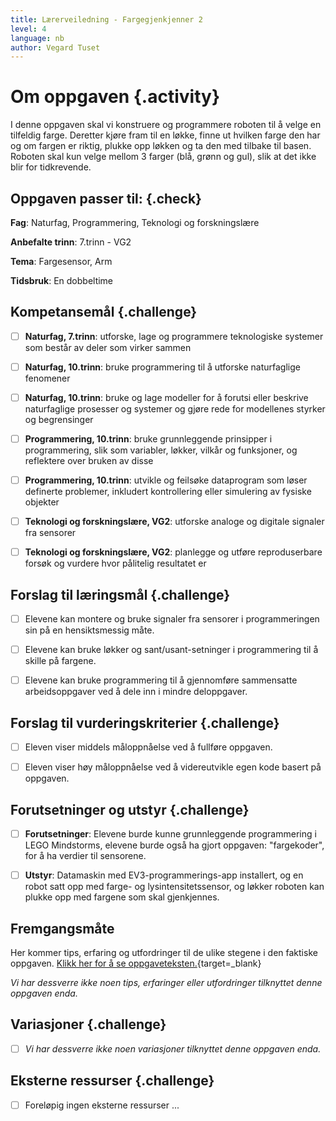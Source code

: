 ```yaml
---
title: Lærerveiledning - Fargegjenkjenner 2
level: 4
language: nb
author: Vegard Tuset
---
```


# Om oppgaven {.activity}

I denne oppgaven skal vi konstruere og programmere roboten til å velge en
tilfeldig farge. Deretter kjøre fram til en løkke, finne ut hvilken farge den
har og om fargen er riktig, plukke opp løkken og ta den med tilbake til basen.
Roboten skal kun velge mellom 3 farger (blå, grønn og gul), slik at det ikke
blir for tidkrevende.

## Oppgaven passer til: {.check}

 __Fag__: Naturfag, Programmering, Teknologi og forskningslære

__Anbefalte trinn__: 7.trinn - VG2

__Tema__: Fargesensor, Arm

__Tidsbruk__: En dobbeltime

## Kompetansemål {.challenge}

- [ ] __Naturfag, 7.trinn__: utforske, lage og programmere teknologiske systemer
      som består av deler som virker sammen

- [ ] __Naturfag, 10.trinn__: bruke programmering til å utforske naturfaglige
      fenomener

- [ ] __Naturfag, 10.trinn__: bruke og lage modeller for å forutsi eller
      beskrive naturfaglige prosesser og systemer og gjøre rede for modellenes
      styrker og begrensinger

- [ ] __Programmering, 10.trinn__: bruke grunnleggende prinsipper i
      programmering, slik som variabler, løkker, vilkår og funksjoner, og
      reflektere over bruken av disse

- [ ] __Programmering, 10.trinn__: utvikle og feilsøke dataprogram som løser
      definerte problemer, inkludert kontrollering eller simulering av fysiske
      objekter

- [ ] __Teknologi og forskningslære, VG2__: utforske analoge og digitale
      signaler fra sensorer

- [ ] __Teknologi og forskningslære, VG2__: planlegge og utføre reproduserbare
      forsøk og vurdere hvor pålitelig resultatet er

## Forslag til læringsmål {.challenge}

- [ ] Elevene kan montere og bruke signaler fra sensorer i programmeringen sin
      på en hensiktsmessig måte.

- [ ] Elevene kan bruke løkker og sant/usant-setninger i programmering til å
      skille på fargene.

- [ ] Elevene kan bruke programmering til å gjennomføre sammensatte
      arbeidsoppgaver ved å dele inn i mindre deloppgaver.

## Forslag til vurderingskriterier {.challenge}

- [ ] Eleven viser middels måloppnåelse ved å fullføre oppgaven.

- [ ] Eleven viser høy måloppnåelse ved å videreutvikle egen kode basert på
      oppgaven.

## Forutsetninger og utstyr {.challenge}

- [ ] __Forutsetninger__: Elevene burde kunne grunnleggende programmering i LEGO
      Mindstorms, elevene burde også ha gjort oppgaven: "fargekoder", for å
      ha verdier til sensorene.

- [ ] __Utstyr__: Datamaskin med EV3-programmerings-app installert, og en robot
      satt opp med farge- og lysintensitetssensor, og løkker roboten kan plukke
      opp med fargene som skal gjenkjennes.

## Fremgangsmåte

Her kommer tips, erfaring og utfordringer til de ulike stegene i den faktiske
oppgaven.
[Klikk her for å se oppgaveteksten.](../lys_5fargegjenkjenner2/5fargegjenkjenner2_nb.html){target=_blank}

_Vi har dessverre ikke noen tips, erfaringer eller utfordringer tilknyttet denne
oppgaven enda._

## Variasjoner {.challenge}

- [ ]  _Vi har dessverre ikke noen variasjoner tilknyttet denne oppgaven enda._

## Eksterne ressurser {.challenge}

- [ ] Foreløpig ingen eksterne ressurser ...
